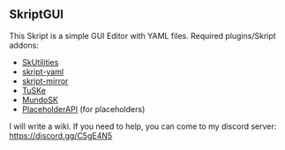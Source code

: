 ## SkriptGUI

This Skript is a simple GUI Editor with YAML files.
Required plugins/Skript addons:
- [SkUtilities](https://github.com/tim740/skUtilities/releases)
- [skript-yaml](https://github.com/Sashie/skript-yaml/releases)
- [skript-mirror](https://github.com/btk5h/skript-mirror/releases)
- [TuSKe](https://github.com/Pikachu920/TuSKe/releases)
- [MundoSK](https://github.com/MundoSK/MundoSK/blob/master/MundoSK.jar)
- [PlaceholderAPI](https://www.spigotmc.org/resources/placeholderapi.6245/) (for placeholders)

I will write a wiki.
If you need to help, you can come to my discord server: https://discord.gg/C5gE4N5
